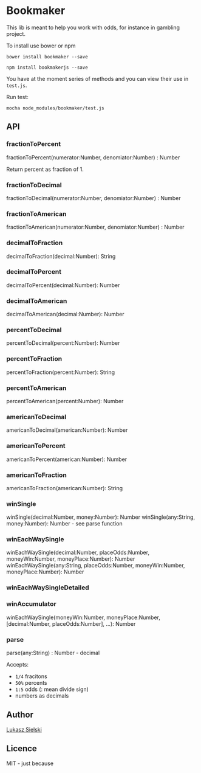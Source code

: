 # Bookmaker

This lib is meant to help you work with odds, for instance in gambling project.

To install use bower or npm

```
bower install bookmaker --save
```

```
npm install bookmakerjs --save
```

You have at the moment series of methods and you can view their use in `test.js`.

Run test:

```
mocha node_modules/bookmaker/test.js
```

## API

### fractionToPercent
fractionToPercent(numerator:Number, denomiator:Number) : Number

Return percent as fraction of 1.
### fractionToDecimal
fractionToDecimal(numerator:Number, denomiator:Number) : Number

### fractionToAmerican
fractionToAmerican(numerator:Number, denomiator:Number) : Number

### decimalToFraction
decimalToFraction(decimal:Number): String

### decimalToPercent
decimalToPercent(decimal:Number): Number

### decimalToAmerican
decimalToAmerican(decimal:Number): Number

### percentToDecimal
percentToDecimal(percent:Number): Number

### percentToFraction
percentToFraction(percent:Number): String

### percentToAmerican
percentToAmerican(percent:Number): Number

### americanToDecimal
americanToDecimal(american:Number): Number

### americanToPercent
americanToPercent(american:Number): Number

### americanToFraction
americanToFraction(american:Number): String

### winSingle
winSingle(decimal:Number, money:Number): Number
winSingle(any:String, money:Number): Number - see parse function

### winEachWaySingle
winEachWaySingle(decimal:Number, placeOdds:Number, moneyWin:Number, moneyPlace:Number): Number
winEachWaySingle(any:String, placeOdds:Number, moneyWin:Number, moneyPlace:Number): Number

### winEachWaySingleDetailed
### winAccumulator
winEachWaySingle(moneyWin:Number, moneyPlace:Number, [decimal:Number, placeOdds:Number], ...): Number

### parse
parse(any:String) : Number - decimal

Accepts:

 * `1/4` fracitons
 * `50%` percents
 * `1:5` odds (: mean divide sign)
 * numbers as decimals
 

## Author

[Lukasz Sielski](http://github.com/sielay)

## Licence

MIT - just because 

